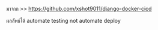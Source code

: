 มาจาก >> https://github.com/xshot9011/django-docker-cicd

ผลลัพธ์ได้ automate testing not automate deploy
